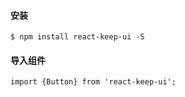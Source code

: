 #### 安装
```
$ npm install react-keep-ui -S
```
#### 导入组件
```
import {Button} from 'react-keep-ui';
```
